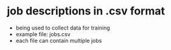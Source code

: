 # job descriptions in .csv format
- being used to collect data for training
- example file: jobs.csv
- each file can contain multiple jobs